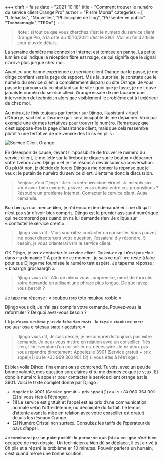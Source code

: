 +++
draft       = false
date        = "2021-10-18"
title       = "Comment trouver le numéro du service client Orange Pro"
author      = "Pierre Morsa"
categories  = [ "Lifehacks", "Nouvelles", "Philosophie de blog", "Présenter en public", "Technomagie", "TEDx" ]
+++

> Note : si tout ce que vous cherchez c’est le numéro du service client Orange Pro, à la date du 15/10/2021 c’est le 3901. Voir en fin d’article pour plus de détails.

La semaine dernière ma connexion internet est tombée en panne. La petite lumière qui indique la réception fibre est rouge, ce qui signifie que le signal n’arrive plus jusque chez moi.

Ayant eu une bonne expérience du service client Orange par le passé, je me dirige confiant vers la page de support. Mais là, surprise, je constate que le numéro du service client a complètement disparu du site Orange. Je vous passe le parcours du combattant sur le site : quoi que je fasse, je ne trouve jamais le numéro du service client. Orange essaie de me facturer une intervention de technicien alors que visiblement le problème est à l’extérieur de chez moi.

Au mieux, je finis toujours par tomber sur Djingo, l’assistant virtuel d’Orange, sachant à l’avance qu’il sera incapable de me dépanner. Voici par exemple une de mes tentatives pour trouver le numéro. Remarquez que c’est supposé être la page d’assistance client, mais que cela ressemble plutôt à une tentative de me vendre des trucs en plus :

![Service Client Orange](/pictures/2021/10/service-client-orange.jpg)

En désespoir de cause, devant l’impossibilité de trouver le numéro du service client, ~~je me jette sur la livebox~~ je clique sur le bouton « dépanner votre livebox avec Djingo » et je me résous à devoir subir sa conversation. Ou plutôt non, je décide de forcer Djingo à me donner la réponse que je veux : le putain de numéro du service client. J’entame donc la discussion. 

> Bonjour, c’est Djingo ! Je suis votre assistant virtuel. Je ne suis pas sûr d’avoir bien compris, pouvez-vous choisir entre ces propositions ? Résoudre un problème Internet, Contacter le service client, Autre demande.

Bon ben ça commence bien, je n’ai encore rien demandé et il me dit qu’il n’est pas sûr d’avoir bien compris. Djingo est le premier assistant numérique qui ne comprend pas quand on ne lui demande rien. Je clique sur « contacter le service client ».

> Djingo vous dit : Vous souhaitez contacter un conseiller. Vous pouvez me poser directement votre question, j’essaierai d’y répondre. Si besoin, je vous orienterai vers le service client.

OK Djingo, je veux contacter le service client. Qu’est-ce qui n’est pas clair dans ma demande ? À partir de ce moment, je sais ce qu’il me reste à faire pour que Djingo me fournisse le numéro tant espéré. Je tape ma réponse : « blaaargh grooaaargh ».

> Djingo vous dit : Afin de mieux vous comprendre, merci de formuler votre demande en utilisant une phrase plus longue. De quoi avez-vous besoin ?

Je tape ma réponse : « boubou roro toto moukou robblo »

Djingo vous dit, Je n’ai pas compris votre demande. Pouvez-vous la reformuler ? De quoi avez-vous besoin ?

Là je n’essaie même plus de faire des mots. Je tape « steaiu esiuarst rseiuasr osa eirstesau srate r aeeuisre »

> Djingo vous dit, Je suis désolé, je ne comprends toujours pas votre demande. Je peux vous mettre en relation avec un conseiller. Très bien, l’intervention d’un conseiller est nécessaire.  Je ne peux pas vous répondre directement. Appelez le 3901 (Service gratuit + prix appel)(1) ou le +33 969 363 901 (2) si vous êtes à l’étranger.

Et bien voilà Djingo, finalement on se comprend. Tu vois, avec un peu de bonne volonté, mes question sont claires et tu me donnes ce que je veux. Et donc le numéro à appeler pour contacter le service client orange est le 3901. Voici le texte complet donné par Djingo :

* Appelez le 3901 (Service gratuit + prix appel)(1) ou le +33 969 363 901 (2) si vous êtes à l’étranger.
* (1) Le service est gratuit et l’appel est au prix d’une communication normale selon l’offre détenue, ou décompté du forfait. Le temps d’attente avant la mise en relation avec votre conseiller est gratuit depuis les réseaux Orange.
* (2) Numéro Cristal non surtaxé. Consultez les tarifs de l’opérateur du pays d’appel. 

Je terminerai par un point positif : la personne que j’ai eu en ligne s’est bien occupée de mon dossier. Un technicien a bien dû se déplacer, il est arrivé à 8h pile et a réparé le problème en 10 minutes. Pouvoir parler à un humain, c’est quand même une bonne solution.